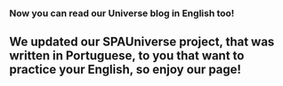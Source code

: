 ### Now you can read our Universe blog in English too!

## We updated our SPAUniverse project, that was written in Portuguese, to you that want to practice your English, so enjoy our page!
